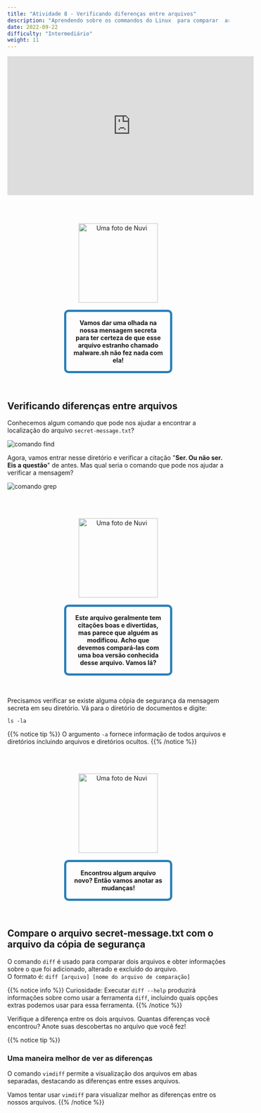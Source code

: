```yaml
---
title: "Atividade 8 - Verificando diferenças entre arquivos"
description: "Aprendendo sobre os commandos do Linux  para comparar  arquivos"
date: 2022-09-22
difficulty: "Intermediário"
weight: 11
---
```


<iframe style="display: block; margin: auto;" width="560" height="315" src="https://www.youtube.com/embed/fAI1kyAoVTA" alt="Um vídeo do YouTube sobre a atividade 8" frameborder="0" allow="accelerometer; autoplay; clipboard-write; encrypted-media; gyroscope; picture-in-picture" allowfullscreen></iframe>

<div style="margin: 1rem;padding: 2rem 2rem;text-align: center;">
    <div style="display: inline-block;padding: 1rem 1rem;vertical-align: middle;">
        <img src="../images/nuvi.PNG?" alt="Uma foto de Nuvi" width="180" height="180" />
    </div>
    <div style="display: inline-block;padding: 1rem 1rem;vertical-align: middle;width:50%;border:5px solid #2980b9;border-radius:10px;font-weight: bold;">
        Vamos dar uma olhada na nossa mensagem secreta para ter certeza de que esse arquivo estranho chamado malware.sh não fez nada com ela!
    </div>
</div>

## Verificando diferenças entre arquivos

Conhecemos algum comando que pode nos ajudar a encontrar a localização do arquivo `secret-message.txt`?

![comando find](../images/Act8.1.png?classes=border,shadow)

Agora, vamos entrar nesse diretório e verificar a citação "**Ser. Ou não ser. Eis a questão**" de antes. Mas qual seria o comando que pode nos ajudar a verificar a mensagem?

![comando grep](../images/Act8.2.png?classes=border,shadow)

<div style="margin: 1rem;padding: 2rem 2rem;text-align: center;">
    <div style="display: inline-block;padding: 1rem 1rem;vertical-align: middle;">
        <img src="../images/nuvi.PNG?" alt="Uma foto de Nuvi" width="180" height="180" />
    </div>
    <div style="display: inline-block;padding: 1rem 1rem;vertical-align: middle;width:50%;border:5px solid #2980b9;border-radius:10px;font-weight: bold;">
        Este arquivo geralmente tem citações boas e divertidas, mas parece que alguém as modificou. Acho que devemos compará-las com uma boa versão conhecida desse arquivo. Vamos lá?
    </div>
</div>

Precisamos verificar se existe alguma cópia de segurança da mensagem secreta em seu diretório. Vá para o diretório de documentos e digite:

```
ls -la
```

{{% notice tip %}}
O argumento `-a` fornece informação de todos arquivos e diretórios incluindo arquivos e diretórios ocultos.
{{% /notice %}}

<div style="margin: 1rem;padding: 2rem 2rem;text-align: center;">
    <div style="display: inline-block;padding: 1rem 1rem;vertical-align: middle;">
        <img src="../images/nuvi.PNG?" alt="Uma foto de Nuvi" width="180" height="180" />
    </div>
    <div style="display: inline-block;padding: 1rem 1rem;vertical-align: middle;width:50%;border:5px solid #2980b9;border-radius:10px;font-weight: bold;">
        Encontrou algum arquivo novo? Então vamos anotar as mudanças!
    </div>
</div>

## Compare o arquivo secret-message.txt com o arquivo da cópia de segurança

O comando `diff` é usado para comparar dois arquivos e obter informações sobre o que foi adicionado, alterado e excluído do arquivo.  
O formato é: `diff [arquivo] [nome do arquivo de comparação]`

{{% notice info %}}
Curiosidade: Executar `diff --help` produzirá informações sobre como usar a ferramenta `diff`, incluindo quais opções extras podemos usar para essa ferramenta.
{{% /notice %}}

Verifique a diferença entre os dois arquivos. Quantas diferenças você encontrou? Anote suas descobertas no arquivo que você fez!

{{% notice tip %}}

### Uma maneira melhor de ver as diferenças

O comando `vimdiff` permite a visualização dos arquivos em abas separadas, destacando as diferenças entre esses arquivos.

Vamos tentar usar `vimdiff` para visualizar melhor as diferenças entre os nossos arquivos.
{{% /notice %}}
